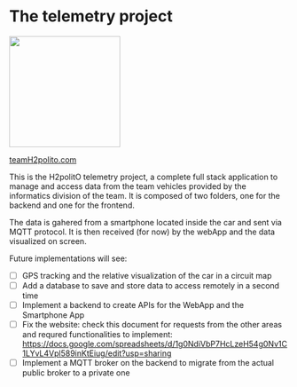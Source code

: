 # The telemetry project

<img src="https://user-images.githubusercontent.com/68699073/195819838-bead5037-85fb-468d-8cda-25247ddff261.png" align="middle" height="200" >

[teamH2polito.com](teamH2polito.com)

This is the H2politO telemetry project, a complete full stack application to manage and access data from the team vehicles provided by the informatics division of the team. It is composed of two folders, one for the backend and one for the frontend. 

The data is gahered from a smartphone located inside the car and sent via MQTT protocol. It is then received (for now) by the webApp and the data visualized on screen.

Future implementations will see: 

- [ ] GPS tracking and the relative visualization of the car in a  circuit map
- [ ] Add a database to save and store data to access remotely in a second time
- [ ] Implement a backend to create APIs for the WebApp and the Smartphone App
- [ ] Fix the website: check this document for requests from the other areas and requred functionalities to implement: https://docs.google.com/spreadsheets/d/1g0NdiVbP7HcLzeH54g0Nv1C1LYvL4Vpl589inKtEiug/edit?usp=sharing
- [ ] Implement a MQTT broker on the backend to migrate from the actual public broker to a private one
